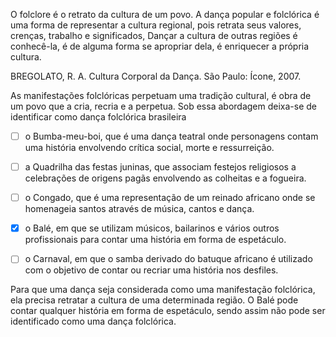 

O folclore é o retrato da cultura de um povo. A dança popular e folclórica é uma forma de representar a cultura regional, pois retrata seus valores, crenças, trabalho e significados, Dançar a cultura de outras regiões é conhecê-la, é de alguma forma se apropriar dela, é enriquecer a própria cultura.

BREGOLATO, R. A. Cultura Corporal da Dança. São Paulo: Ícone, 2007.

As manifestações folclóricas perpetuam uma tradição cultural, é obra de um povo que a cria, recria e a perpetua. Sob essa abordagem deixa-se de identificar como dança folclórica brasileira



- [ ] o Bumba-meu-boi, que é uma dança teatral onde personagens contam uma história envolvendo crítica social, morte e ressurreição.
- [ ] a Quadrilha das festas juninas, que associam festejos religiosos a celebrações de origens pagãs envolvendo as colheitas e a fogueira.
- [ ] o Congado, que é uma representação de um reinado africano onde se homenageia santos através de música, cantos e dança.
- [x] o Balé, em que se utilizam músicos, bailarinos e vários outros profissionais para contar uma história em forma de espetáculo.
- [ ] o Carnaval, em que o samba derivado do batuque africano é utilizado com o objetivo de contar ou recriar uma história nos desfiles.


Para que uma dança seja considerada como uma manifestação folclórica, ela precisa retratar a cultura de uma determinada região. O Balé pode contar qualquer história em forma de espetáculo, sendo assim não pode ser identificado como uma dança folclórica.
